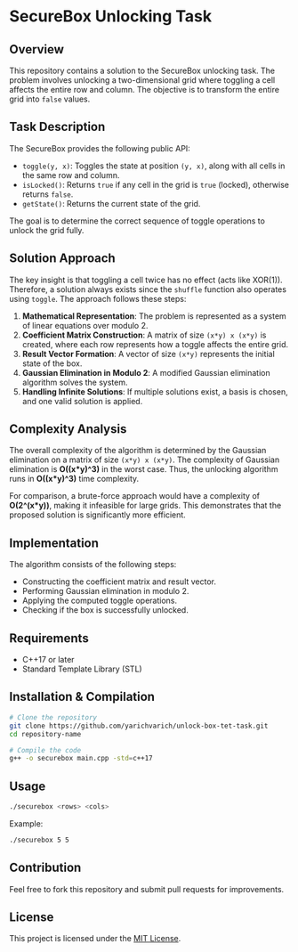 # SecureBox Unlocking Task

## Overview
This repository contains a solution to the SecureBox unlocking task. The problem involves unlocking a two-dimensional grid where toggling a cell affects the entire row and column. The objective is to transform the entire grid into `false` values.

## Task Description
The SecureBox provides the following public API:
- `toggle(y, x)`: Toggles the state at position `(y, x)`, along with all cells in the same row and column.
- `isLocked()`: Returns `true` if any cell in the grid is `true` (locked), otherwise returns `false`.
- `getState()`: Returns the current state of the grid.

The goal is to determine the correct sequence of toggle operations to unlock the grid fully.

## Solution Approach
The key insight is that toggling a cell twice has no effect (acts like XOR(1)). Therefore, a solution always exists since the `shuffle` function also operates using `toggle`. The approach follows these steps:

1. **Mathematical Representation**: The problem is represented as a system of linear equations over modulo 2.
2. **Coefficient Matrix Construction**: A matrix of size `(x*y) x (x*y)` is created, where each row represents how a toggle affects the entire grid.
3. **Result Vector Formation**: A vector of size `(x*y)` represents the initial state of the box.
4. **Gaussian Elimination in Modulo 2**: A modified Gaussian elimination algorithm solves the system.
5. **Handling Infinite Solutions**: If multiple solutions exist, a basis is chosen, and one valid solution is applied.

## Complexity Analysis
The overall complexity of the algorithm is determined by the Gaussian elimination on a matrix of size `(x*y) x (x*y)`. The complexity of Gaussian elimination is **O((x*y)^3)** in the worst case. Thus, the unlocking algorithm runs in **O((x*y)^3)** time complexity.

For comparison, a brute-force approach would have a complexity of **O(2^(x*y))**, making it infeasible for large grids. This demonstrates that the proposed solution is significantly more efficient.

## Implementation
The algorithm consists of the following steps:
- Constructing the coefficient matrix and result vector.
- Performing Gaussian elimination in modulo 2.
- Applying the computed toggle operations.
- Checking if the box is successfully unlocked.

## Requirements
- C++17 or later
- Standard Template Library (STL)

## Installation & Compilation
```sh
# Clone the repository
git clone https://github.com/yarichvarich/unlock-box-tet-task.git
cd repository-name

# Compile the code
g++ -o securebox main.cpp -std=c++17
```

## Usage
```sh
./securebox <rows> <cols>
```
Example:
```sh
./securebox 5 5
```

## Contribution
Feel free to fork this repository and submit pull requests for improvements.

## License
This project is licensed under the [MIT License](LICENSE).
